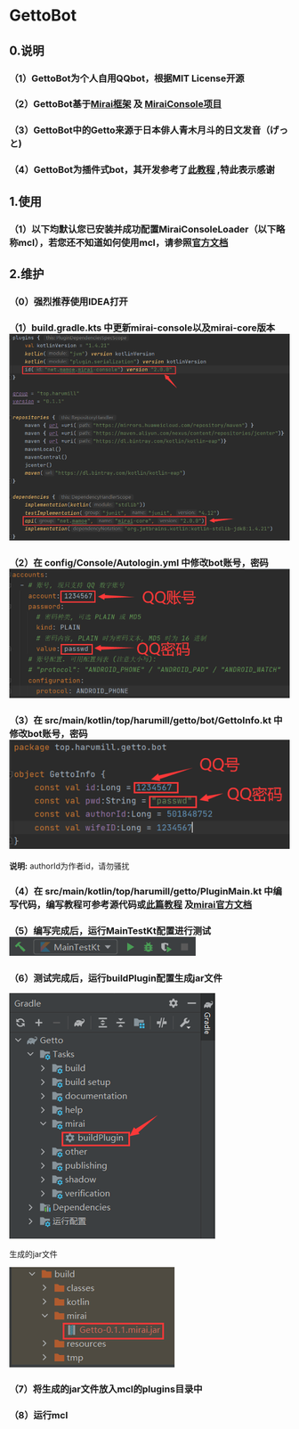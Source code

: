 # GettoBot
## 0.说明
### （1）GettoBot为个人自用QQbot，根据MIT License开源
### （2）GettoBot基于[Mirai框架](https://github.com/mamoe/mirai) 及 [MiraiConsole项目](https://github.com/mamoe/mirai-console)
### （3）GettoBot中的Getto来源于日本俳人青木月斗的日文发音（げっと)
### （4）GettoBot为插件式bot，其开发参考了[此教程](https://blog.csdn.net/qq_40832960/article/details/111830412?utm_medium=distribute.pc_relevant.none-task-blog-baidujs_title-3&spm=1001.2101.3001.4242) ,特此表示感谢
## 1.使用
### （1）以下均默认您已安装并成功配置MiraiConsoleLoader（以下略称mcl），若您还不知道如何使用mcl，请参照[官方文档](https://github.com/mamoe/mirai-console/blob/master/docs/Run.md)

## 2.维护
### （0）强烈推荐使用IDEA打开
### （1）build.gradle.kts 中更新mirai-console以及mirai-core版本![img.png](doc/img.png)
### （2）在 config/Console/Autologin.yml 中修改bot账号，密码![img.png](doc/img2.png)
### （3）在 src/main/kotlin/top/harumill/getto/bot/GettoInfo.kt 中修改bot账号，密码![img.png](doc/img3.png)
**说明:** authorId为作者id，请勿骚扰
### （4）在 src/main/kotlin/top/harumill/getto/PluginMain.kt 中编写代码，编写教程可参考源代码或[此篇教程](https://blog.csdn.net/qq_40832960/article/details/111830412?utm_medium=distribute.pc_relevant.none-task-blog-baidujs_title-3&spm=1001.2101.3001.4242) 及[mirai官方文档](https://github.com/mamoe/mirai/blob/dev/docs/README.md)
### （5）编写完成后，运行MainTestKt配置进行测试![img_1.png](doc/img5.png)
### （6）测试完成后，运行buildPlugin配置生成jar文件
![img.png](doc/img6.png)

生成的jar文件

![img_1.png](doc/img7.png)
### （7）将生成的jar文件放入mcl的plugins目录中
### （8）运行mcl